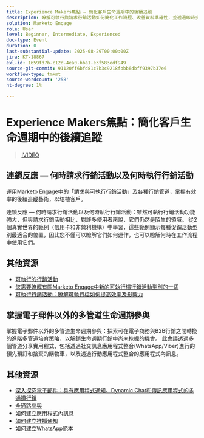 ```yaml
---
title: Experience Makers焦點 — 簡化客戶生命週期中的後續追蹤
description: 瞭解可執行與請求行銷活動如何簡化工作流程、改善資料準確性，並透過即時多管道策略提升參與度。
solution: Marketo Engage
role: User
level: Beginner, Intermediate, Experienced
doc-type: Event
duration: 0
last-substantial-update: 2025-08-29T00:00:00Z
jira: KT-18867
exl-id: 1659fd7b-c12d-4ea0-bba1-e3f583edf949
source-git-commit: 91120ff6bfd81c7b3c9218fbbb6dbff9397b37e6
workflow-type: tm+mt
source-wordcount: '258'
ht-degree: 1%

---
```


# Experience Makers焦點：簡化客戶生命週期中的後續追蹤

>[!VIDEO](https://video.tv.adobe.com/v/3471390/?learn=on&enablevpops)

## 連鎖反應 — 何時請求行銷活動以及何時執行行銷活動

運用Marketo Engage中的「請求與可執行行銷活動」及各種行銷管道，掌握有效率的後續追蹤藝術，以培植客戶。

連鎖反應 — 何時請求行銷活動以及何時執行行銷活動：雖然可執行行銷活動功能強大，但與請求行銷活動相比，對許多使用者來說，它們仍然是陌生的領域。 從2個真實世界的範例（信用卡和非營利機構）中學習，這些範例顯示每種促銷活動型別最適合的位置，因此您不僅可以瞭解它們如何運作，也可以瞭解何時在工作流程中使用它們。

## 其他資源

* [可執行的行銷活動](https://experienceleague.adobe.com/zh-hant/docs/marketo/using/product-docs/core-marketo-concepts/smart-campaigns/flow-actions/execute-campaign)
* [您需要瞭解有關Marketo Engage中新的可執行檔行銷活動型別的一切](https://mugs.marketo.com/events/details/marketo-houston-mug-presents-everything-you-need-to-know-about-the-new-executable-campaign-type-in-marketo/)
* [可執行行銷活動：瞭解可執行檔如何提高效率及影響力](https://www.youtube.com/watch?v=QGC4Bhn5BpU)

## 掌握電子郵件以外的多管道生命週期參與

掌握電子郵件以外的多管道生命週期參與：探索可在電子商務與B2B行銷之間轉換的進階多管道培育策略，以解鎖生命週期行銷中尚未挖掘的機會。 此會議透過多個管道分享實用程式，包括透過社交訊息應用程式整合(WhatsApp/Viber)進行的預先預訂和捨棄的購物車，以及透過行動應用程式整合的應用程式內訊息。

## 其他資源

* [深入探究電子郵件：具有應用程式通知、Dynamic Chat和傳訊應用程式的多通道行銷](https://mugs.marketo.com/events/details/marketo-adobe-deep-dive-mug-presents-beyond-emails-multi-channel-marketing-with-app-notifications-dynamic-chat-and-messaging-apps/)
* [全通路參與](https://business.adobe.com/sg/products/marketo/omnichannel-engagement.html)
* [如何建立應用程式內訊息](https://experienceleague.adobe.com/zh-hant/docs/marketo/using/product-docs/mobile-marketing/in-app-messages/creating-in-app-messages/create-an-in-app-message)
* [如何建立推播通知](https://experienceleague.adobe.com/zh-hant/docs/marketo/using/product-docs/mobile-marketing/push-notifications/understanding-push-notifications)
* [如何建立WhatsApp範本](https://community.sinch.com/t5/Settings/Create-a-WhatsApp-message-template-new-experience/ta-p/11599)
